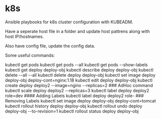 # k8s
Ansible playbooks for k8s cluster configuration with KUBEADM.

Have a seperate host file in a folder and update host pattrens along with host IP/hostnames.

Also have config file, update the config data. 


Some useful commands: 

kubectl get pods
kubectl get pods --all
kubectl get pods --show-labels
kubectl get deploy deploy-obj
kubectl describe deploy deploy-obj
kubectl delete --all --all
kubectl delete deploy deploy-obj
kubectl set image deploy deploy-obj deploy-cont=nginx:1.18
kubectl edit deploy deploy-obj
kubectl create deploy deploy2 --image=nginx --replicas=2  ### AdHoc command
kubectl scale deploy deploy2 --replicas=3
kubectl label deploy deploy2 role=dev  #### Adding Labels
kubectl label deploy deploy2 role-  ### Removing Labels
 kubectl set image deploy deploy-obj deploy-cont=tomcat
 kubectl rollout history deploy deploy-obj 
 kubectl rollout undo deploy deploy-obj --to-revision=1
 kubectl rollout status deploy deploy-obj
 


